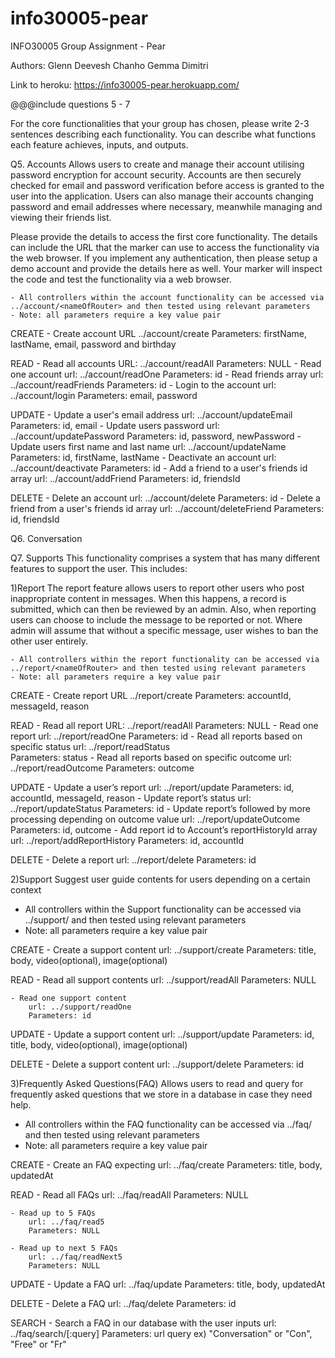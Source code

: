 # info30005-pear

INFO30005 Group Assignment - Pear

Authors: Glenn Deevesh Chanho Gemma Dimitri

Link to heroku:
https://info30005-pear.herokuapp.com/

@@@include questions 5 - 7

For the core functionalities that your group has chosen, please write 2-3 sentences describing each functionality. You can describe what functions each feature achieves, inputs, and outputs.

Q5. Accounts
Allows users to create and manage their account utilising password encryption for account security. Accounts are then securely checked for email and password verification before access is granted to the user into the application. Users can also manage their accounts changing password and email addresses where necessary, meanwhile managing and viewing their friends list.

Please provide the details to access the first core functionality. The details can include the URL that the marker can use to access the functionality via the web browser. If you implement any authentication, then please setup a demo account and provide the details here as well. Your marker will inspect the code and test the functionality via a web browser.

	- All controllers within the account functionality can be accessed via ../account/<nameOfRouter> and then tested using relevant parameters
	- Note: all parameters require a key value pair

CREATE
	- Create account
		URL ../account/create
		Parameters: firstName, lastName, email, password and birthday

READ
	- Read all accounts
		URL: ../account/readAll
		Parameters: NULL
	- Read one account
		url: ../account/readOne
		Parameters: id
	- Read friends array
		url: ../account/readFriends
		Parameters: id
	- Login to the account
		url: ../account/login
		Parameters: email, password

UPDATE
	- Update a user's email address
		url: ../account/updateEmail
		Parameters: id, email
	- Update users password
		url: ../account/updatePassword
		Parameters: id, password, newPassword
	- Update users first name and last name
		url: ../account/updateName
		Parameters: id, firstName, lastName
	- Deactivate an account
		url: ../account/deactivate
		Parameters: id
	- Add a friend to a user's friends id array
		url: ../account/addFriend
		Parameters: id, friendsId

DELETE
	- Delete an account
		url: ../account/delete
		Parameters: id
	- Delete a friend from a user's friends id array
		url: ../account/deleteFriend
		Parameters: id, friendsId

Q6. Conversation


Q7. Supports
	This functionality comprises a system that has many different features to support the user. This includes:

1)Report
	The report feature allows users to report other users who post inappropriate content in messages. When this happens, a record is submitted, which can then be reviewed by an admin.
	Also, when reporting users can choose to include the message to be reported or not. Where admin will assume that without a specific message, user wishes to ban the other user entirely.

	- All controllers within the report functionality can be accessed via ../report/<nameOfRouter> and then tested using relevant parameters
	- Note: all parameters require a key value pair
CREATE
	- Create report
		URL ../report/create
		Parameters: accountId, messageId, reason

READ
	- Read all report
		URL: ../report/readAll
		Parameters: NULL
	- Read one report
		url: ../report/readOne
		Parameters: id
	- Read all reports based on specific status
		url: ../report/readStatus  
		Parameters: status
	- Read all reports based on specific outcome
		url: ../report/readOutcome
		Parameters: outcome

UPDATE
	- Update a user’s report
		url: ../report/update
		Parameters: id, accountId, messageId, reason
	- Update report’s status
		url: ../report/updateStatus
		Parameters: id
	- Update report’s followed by more processing depending on outcome value
		url: ../report/updateOutcome
		Parameters: id, outcome
	- Add report id to Account’s reportHistoryId array
		url: ../report/addReportHistory
		Parameters: id, accountId
	
DELETE
	- Delete a report
		url: ../report/delete
		Parameters: id

2)Support
Suggest user guide contents for users depending on a certain context

- All controllers within the Support functionality can be accessed via ../support/<nameOfRouter>
	and then tested using relevant parameters
- Note: all parameters require a key value pair

CREATE
	- Create a support content
		url: ../support/create
	 	Parameters: title, body,
    						video(optional), image(optional)

READ
	- Read all support contents
		url: ../support/readAll
		Parameters: NULL

	- Read one support content
		url: ../support/readOne
		Parameters: id

UPDATE
	- Update a support content
		url: ../support/update
		Parameters: id, title, body,
    						video(optional), image(optional)

DELETE
	- Delete a support content
		url: ../support/delete
		Parameters: id

3)Frequently Asked Questions(FAQ)
Allows users to read and query for frequently asked questions that we store in a database in case they need help.

- All controllers within the FAQ functionality can be accessed via ../faq/<nameOfRouter> and then tested using relevant parameters
- Note: all parameters require a key value pair

CREATE
	- Create an FAQ expecting
		url: ../faq/create
	 	Parameters: title, body, updatedAt

READ
	- Read all FAQs
		url: ../faq/readAll
		Parameters: NULL

	- Read up to 5 FAQs
		url: ../faq/read5
		Parameters: NULL

	- Read up to next 5 FAQs
		url: ../faq/readNext5
		Parameters: NULL

UPDATE
	- Update a FAQ
		url: ../faq/update
		Parameters: title, body, updatedAt

DELETE
	- Delete a FAQ
		url: ../faq/delete
		Parameters: id

SEARCH
	- Search a FAQ in our database with the user inputs
		url: ../faq/search/[:query]
		Parameters: url query
								ex) "Conversation" or "Con", "Free" or "Fr"
